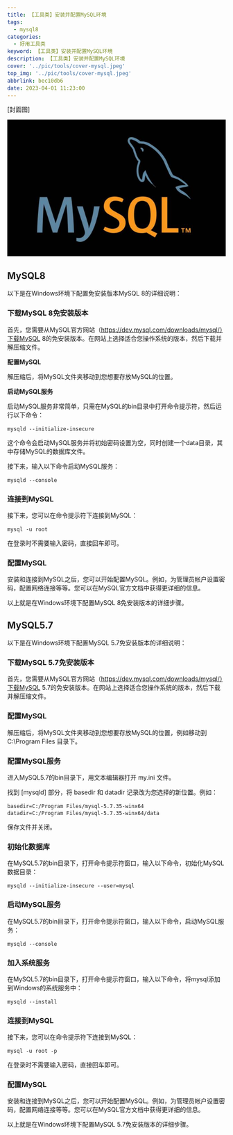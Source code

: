 ```yaml
---
title: 【工具类】安装并配置MySQL环境
tags:
  - mysql8
categories:
  - 好用工具类
keyword: 【工具类】安装并配置MySQL环境
description: 【工具类】安装并配置MySQL环境
cover: '../pic/tools/cover-mysql.jpeg'
top_img: '../pic/tools/cover-mysql.jpeg'
abbrlink: bec10db6
date: 2023-04-01 11:23:00
---
```


[封面图]

![封面图](../pic/tools/cover-mysql.jpeg)

## MySQL8

以下是在Windows环境下配置免安装版本MySQL 8的详细说明：

### 下载MySQL 8免安装版本
首先，您需要从MySQL官方网站（https://dev.mysql.com/downloads/mysql/）下载MySQL 8的免安装版本。在网站上选择适合您操作系统的版本，然后下载并解压缩文件。

**配置MySQL**

解压缩后，将MySQL文件夹移动到您想要存放MySQL的位置。

**启动MySQL服务**

启动MySQL服务非常简单，只需在MySQL的bin目录中打开命令提示符，然后运行以下命令：

```shell
mysqld --initialize-insecure
```

这个命令会启动MySQL服务并将初始密码设置为空，同时创建一个data目录，其中存储MySQL的数据库文件。

接下来，输入以下命令启动MySQL服务：

```shell
mysqld --console
```

### 连接到MySQL
接下来，您可以在命令提示符下连接到MySQL：

```shell
mysql -u root

```

在登录时不需要输入密码，直接回车即可。

### 配置MySQL
安装和连接到MySQL之后，您可以开始配置MySQL。例如，为管理员帐户设置密码，配置网络连接等等。您可以在MySQL官方文档中获得更详细的信息。

以上就是在Windows环境下配置MySQL 8免安装版本的详细步骤。

## MySQL5.7

以下是在Windows环境下配置MySQL 5.7免安装版本的详细说明：

### 下载MySQL 5.7免安装版本
首先，您需要从MySQL官方网站（https://dev.mysql.com/downloads/mysql/）下载MySQL 5.7的免安装版本。在网站上选择适合您操作系统的版本，然后下载并解压缩文件。

### 配置MySQL
解压缩后，将MySQL文件夹移动到您想要存放MySQL的位置，例如移动到 C:\Program Files 目录下。

### 配置MySQL服务

进入MySQL5.7的bin目录下，用文本编辑器打开 my.ini 文件。

找到 [mysqld] 部分，将 basedir 和 datadir 记录改为您选择的新位置。例如：

```
basedir=C:/Program Files/mysql-5.7.35-winx64
datadir=C:/Program Files/mysql-5.7.35-winx64/data
```

保存文件并关闭。

### 初始化数据库
在MySQL5.7的bin目录下，打开命令提示符窗口，输入以下命令，初始化MySQL数据目录：

```shell
mysqld --initialize-insecure --user=mysql
```

### 启动MySQL服务
在MySQL5.7的bin目录下，打开命令提示符窗口，输入以下命令，启动MySQL服务：

```shell
mysqld --console
```

### 加入系统服务
在MySQL5.7的bin目录下，打开命令提示符窗口，输入以下命令，将mysql添加到Windows的系统服务中：

```shell
mysqld --install
```

### 连接到MySQL
接下来，您可以在命令提示符下连接到MySQL：

```shell
mysql -u root -p
```

在登录时不需要输入密码，直接回车即可。

### 配置MySQL

安装和连接到MySQL之后，您可以开始配置MySQL。例如，为管理员帐户设置密码，配置网络连接等等。您可以在MySQL官方文档中获得更详细的信息。

以上就是在Windows环境下配置MySQL 5.7免安装版本的详细步骤。